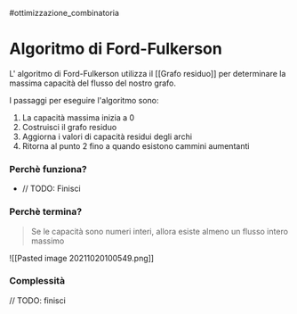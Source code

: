 #ottimizzazione_combinatoria 
# Algoritmo di Ford-Fulkerson

L' algoritmo di Ford-Fulkerson utilizza il [[Grafo residuo]] 
per determinare la massima capacità del flusso del nostro grafo. 

I passaggi per eseguire l'algoritmo sono:
1. La capacità massima inizia a 0
2. Costruisci il grafo residuo
3. Aggiorna i valori di capacità residui degli archi
4. Ritorna al punto 2 fino a quando esistono cammini aumentanti 


### Perchè funziona?
- // TODO: Finisci

### Perchè termina?
> Se le capacità sono numeri interi, allora esiste almeno un flusso intero massimo

![[Pasted image 20211020100549.png]]
 
 ### Complessità
 
 // TODO: finisci